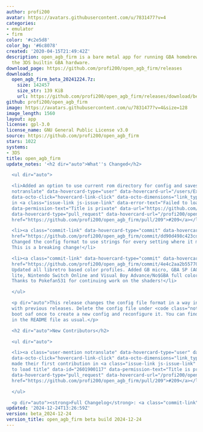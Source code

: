 ```yaml
---
author: profi200
avatar: https://avatars.githubusercontent.com/u/7831477?v=4
categories:
- emulator
- firm
color: '#c2e5d8'
color_bg: '#6c8078'
created: '2020-04-15T21:49:42Z'
description: open_agb_firm is a bare metal app for running GBA homebrew/games using
  the 3DS builtin GBA hardware.
download_page: https://github.com/profi200/open_agb_firm/releases
downloads:
  open_agb_firm_beta_20241224.7z:
    size: 142457
    size_str: 139 KiB
    url: https://github.com/profi200/open_agb_firm/releases/download/beta_2024-12-24/open_agb_firm_beta_20241224.7z
github: profi200/open_agb_firm
image: https://avatars.githubusercontent.com/u/7831477?v=4&size=128
image_length: 1560
layout: app
license: gpl-3.0
license_name: GNU General Public License v3.0
source: https://github.com/profi200/open_agb_firm
stars: 1022
systems:
- 3DS
title: open_agb_firm
update_notes: '<h2 dir="auto">What''s Changed</h2>

  <ul dir="auto">

  <li>Added an option to use current rom directory for config and saves by <a class="user-mention
  notranslate" data-hovercard-type="user" data-hovercard-url="/users/Exagone313/hovercard"
  data-octo-click="hovercard-link-click" data-octo-dimensions="link_type:self" href="https://github.com/Exagone313">@Exagone313</a>
  in <a class="issue-link js-issue-link" data-error-text="Failed to load title" data-id="2601900117"
  data-permission-text="Title is private" data-url="https://github.com/profi200/open_agb_firm/issues/209"
  data-hovercard-type="pull_request" data-hovercard-url="/profi200/open_agb_firm/pull/209/hovercard"
  href="https://github.com/profi200/open_agb_firm/pull/209">#209</a></li>

  <li><a class="commit-link" data-hovercard-type="commit" data-hovercard-url="https://github.com/profi200/open_agb_firm/commit/dd90d498c423cdfd527acc4cd5c80cb5bec5e937/hovercard"
  href="https://github.com/profi200/open_agb_firm/commit/dd90d498c423cdfd527acc4cd5c80cb5bec5e937"><tt>dd90d49</tt></a>
  Changed the config format to use strings for every setting where it makes sense.
  This is a breaking change!</li>

  <li><a class="commit-link" data-hovercard-type="commit" data-hovercard-url="https://github.com/profi200/open_agb_firm/commit/4e4c2aa2b557709243d8461cde66b5ad514bc9a3/hovercard"
  href="https://github.com/profi200/open_agb_firm/commit/4e4c2aa2b557709243d8461cde66b5ad514bc9a3"><tt>4e4c2aa</tt></a>
  Updated all libretro based color profiles. Added GB micro, GBA SP (AGS-101), DS
  lite, Nintendo Switch Online and Visual Boy Advance/No$GBA full color profiles.
  Thanks to Pokefan531 for continuing work on the shaders!</li>

  </ul>

  <p dir="auto">This release changes the config file format in a way incompatible
  with previous releases. Delete the config file under <code class="notranslate">/3ds/open_agb_firm/config.ini</code>,
  boot oaf once to create a new config and reconfigure it. You can find all options
  in the README file as usual.</p>

  <h2 dir="auto">New Contributors</h2>

  <ul dir="auto">

  <li><a class="user-mention notranslate" data-hovercard-type="user" data-hovercard-url="/users/Exagone313/hovercard"
  data-octo-click="hovercard-link-click" data-octo-dimensions="link_type:self" href="https://github.com/Exagone313">@Exagone313</a>
  made their first contribution in <a class="issue-link js-issue-link" data-error-text="Failed
  to load title" data-id="2601900117" data-permission-text="Title is private" data-url="https://github.com/profi200/open_agb_firm/issues/209"
  data-hovercard-type="pull_request" data-hovercard-url="/profi200/open_agb_firm/pull/209/hovercard"
  href="https://github.com/profi200/open_agb_firm/pull/209">#209</a></li>

  </ul>

  <p dir="auto"><strong>Full Changelog</strong>: <a class="commit-link" href="https://github.com/profi200/open_agb_firm/compare/beta_2024-07-30...beta_2024-12-24"><tt>beta_2024-07-30...beta_2024-12-24</tt></a></p>'
updated: '2024-12-24T13:26:59Z'
version: beta_2024-12-24
version_title: open_agb_firm beta build 2024-12-24
---
```


